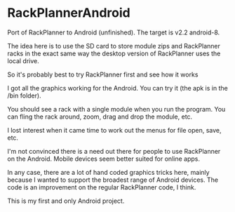 RackPlannerAndroid
==================

Port of RackPlanner to Android (unfinished). The target is v2.2 android-8.

The idea here is to use the SD card to store module zips and RackPlanner racks in the exact same way the desktop version of RackPlanner uses the local drive. 

So it's probably best to try RackPlanner first and see how it works

I got all the graphics working for the Android. You can try it (the apk is in the /bin folder). 

You should see a rack with a single module when you run the program. You can fling the rack around, zoom, drag and drop the module, etc. 

I lost interest when it came time to work out the menus for file open, save, etc. 

I'm not convinced there is a need out there for people to use RackPlanner on the Android. Mobile devices seem better suited for online apps.

In any case, there are a lot of hand coded graphics tricks here, mainly because I wanted to support the broadest range of Android devices. The code is an improvement on the regular RackPlanner code, I think.

This is my first and only Android project.

